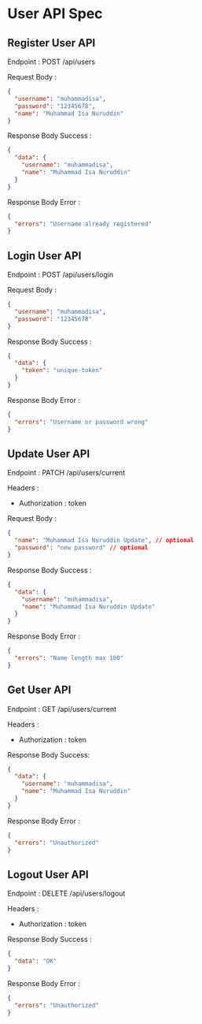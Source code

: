 # User API Spec

## Register User API

Endpoint : POST /api/users

Request Body :

```json
{
  "username": "muhammadisa",
  "password": "12345678",
  "name": "Muhammad Isa Nuruddin"
}
```

Response Body Success :

```json
{
  "data": {
    "username": "muhammadisa",
    "name": "Muhammad Isa Nuruddin"
  }
}
```

Response Body Error :

```json
{
  "errors": "Username already registered"
}
```

## Login User API

Endpoint : POST /api/users/login

Request Body :

```json
{
  "username": "muhammadisa",
  "password": "12345678"
}
```

Response Body Success :

```json
{
  "data": {
    "token": "unique-token"
  }
}
```

Response Body Error :

```json
{
  "errors": "Username or password wrong"
}
```

## Update User API

Endpoint : PATCH /api/users/current

Headers :

- Authorization : token

Request Body :

```json
{
  "name": "Muhammad Isa Nuruddin Update", // optional
  "password": "new password" // optional
}
```

Response Body Success :

```json
{
  "data": {
    "username": "muhammadisa",
    "name": "Muhammad Isa Nuruddin Update"
  }
}
```

Response Body Error :

```json
{
  "errors": "Name length max 100"
}
```

## Get User API

Endpoint : GET /api/users/current

Headers :

- Authorization : token

Response Body Success:

```json
{
  "data": {
    "username": "muhammadisa",
    "name": "Muhammad Isa Nuruddin"
  }
}
```

Response Body Error :

```json
{
  "errors": "Unauthorized"
}
```

## Logout User API

Endpoint : DELETE /api/users/logout

Headers :

- Authorization : token

Response Body Success :

```json
{
  "data": "OK"
}
```

Response Body Error :

```json
{
  "errors": "Unauthorized"
}
```
